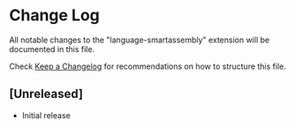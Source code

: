 # Change Log

All notable changes to the "language-smartassembly" extension will be documented in this file.

Check [Keep a Changelog](http://keepachangelog.com/) for recommendations on how to structure this file.

## [Unreleased]

- Initial release